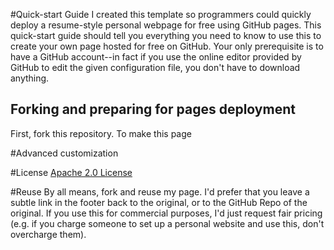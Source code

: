 #Quick-start Guide
I created this template so programmers could quickly deploy a resume-style personal webpage for free using GitHub pages.  This quick-start guide should tell you everything you need to know to use this to create your own page hosted for free on GitHub.  Your only prerequisite is to have a GitHub account--in fact if you use the online editor provided by GitHub to edit the given configuration file, you don't have to download anything.

## Forking and preparing for pages deployment
First, fork this repository.  To make this page 

#Advanced customization

#License
[Apache 2.0 License](http://www.apache.org/licenses/LICENSE-2.0.html)

#Reuse
By all means, fork and reuse my page.  I'd prefer that you leave a subtle link in the footer back to the original, or to the GitHub Repo of the original.  If you use this for commercial purposes, I'd just request fair pricing (e.g. if you charge someone to set up a personal website and use this, don't overcharge them).